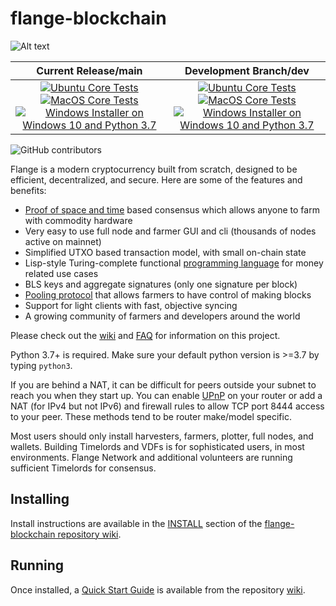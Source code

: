 # flange-blockchain

![Alt text](https://www.flange.net/img/flange_logo.svg)

| Current Release/main | Development Branch/dev |
|         :---:          |          :---:         |
| [![Ubuntu Core Tests](https://github.com/Flange-Network/flange-blockchain/actions/workflows/build-test-ubuntu-core.yml/badge.svg)](https://github.com/Flange-Network/flange-blockchain/actions/workflows/build-test-ubuntu-core.yml) [![MacOS Core Tests](https://github.com/Flange-Network/flange-blockchain/actions/workflows/build-test-macos-core.yml/badge.svg)](https://github.com/Flange-Network/flange-blockchain/actions/workflows/build-test-macos-core.yml) [![Windows Installer on Windows 10 and Python 3.7](https://github.com/Flange-Network/flange-blockchain/actions/workflows/build-windows-installer.yml/badge.svg)](https://github.com/Flange-Network/flange-blockchain/actions/workflows/build-windows-installer.yml)  |  [![Ubuntu Core Tests](https://github.com/Flange-Network/flange-blockchain/actions/workflows/build-test-ubuntu-core.yml/badge.svg?branch=dev)](https://github.com/Flange-Network/flange-blockchain/actions/workflows/build-test-ubuntu-core.yml) [![MacOS Core Tests](https://github.com/Flange-Network/flange-blockchain/actions/workflows/build-test-macos-core.yml/badge.svg?branch=dev)](https://github.com/Flange-Network/flange-blockchain/actions/workflows/build-test-macos-core.yml) [![Windows Installer on Windows 10 and Python 3.7](https://github.com/Flange-Network/flange-blockchain/actions/workflows/build-windows-installer.yml/badge.svg?branch=dev)](https://github.com/Flange-Network/flange-blockchain/actions/workflows/build-windows-installer.yml) |

![GitHub contributors](https://img.shields.io/github/contributors/Flange-Network/flange-blockchain?logo=GitHub)

Flange is a modern cryptocurrency built from scratch, designed to be efficient, decentralized, and secure. Here are some of the features and benefits:
* [Proof of space and time](https://docs.google.com/document/d/1tmRIb7lgi4QfKkNaxuKOBHRmwbVlGL4f7EsBDr_5xZE/edit) based consensus which allows anyone to farm with commodity hardware
* Very easy to use full node and farmer GUI and cli (thousands of nodes active on mainnet)
* Simplified UTXO based transaction model, with small on-chain state
* Lisp-style Turing-complete functional [programming language](https://flangelisp.com/) for money related use cases
* BLS keys and aggregate signatures (only one signature per block)
* [Pooling protocol](https://github.com/Flange-Network/flange-blockchain/wiki/Pooling-User-Guide) that allows farmers to have control of making blocks
* Support for light clients with fast, objective syncing
* A growing community of farmers and developers around the world

Please check out the [wiki](https://github.com/Flange-Network/flange-blockchain/wiki)
and [FAQ](https://github.com/Flange-Network/flange-blockchain/wiki/FAQ) for
information on this project.

Python 3.7+ is required. Make sure your default python version is >=3.7
by typing `python3`.

If you are behind a NAT, it can be difficult for peers outside your subnet to
reach you when they start up. You can enable
[UPnP](https://www.homenethowto.com/ports-and-nat/upnp-automatic-port-forward/)
on your router or add a NAT (for IPv4 but not IPv6) and firewall rules to allow
TCP port 8444 access to your peer.
These methods tend to be router make/model specific.

Most users should only install harvesters, farmers, plotter, full nodes, and wallets.
Building Timelords and VDFs is for sophisticated users, in most environments.
Flange Network and additional volunteers are running sufficient Timelords
for consensus.

## Installing

Install instructions are available in the
[INSTALL](https://github.com/Flange-Network/flange-blockchain/wiki/INSTALL)
section of the
[flange-blockchain repository wiki](https://github.com/Flange-Network/flange-blockchain/wiki).

## Running

Once installed, a
[Quick Start Guide](https://github.com/Flange-Network/flange-blockchain/wiki/Quick-Start-Guide)
is available from the repository
[wiki](https://github.com/Flange-Network/flange-blockchain/wiki).
